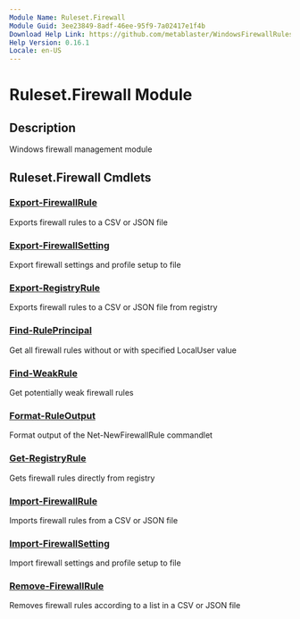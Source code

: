 ```yaml
---
Module Name: Ruleset.Firewall
Module Guid: 3ee23849-8adf-46ee-95f9-7a02417e1f4b
Download Help Link: https://github.com/metablaster/WindowsFirewallRuleset/tree/master/Config/HelpContent/0.16.1
Help Version: 0.16.1
Locale: en-US
---
```


# Ruleset.Firewall Module

## Description

Windows firewall management module

## Ruleset.Firewall Cmdlets

### [Export-FirewallRule](Export-FirewallRule.md)

Exports firewall rules to a CSV or JSON file

### [Export-FirewallSetting](Export-FirewallSetting.md)

Export firewall settings and profile setup to file

### [Export-RegistryRule](Export-RegistryRule.md)

Exports firewall rules to a CSV or JSON file from registry

### [Find-RulePrincipal](Find-RulePrincipal.md)

Get all firewall rules without or with specified LocalUser value

### [Find-WeakRule](Find-WeakRule.md)

Get potentially weak firewall rules

### [Format-RuleOutput](Format-RuleOutput.md)

Format output of the Net-NewFirewallRule commandlet

### [Get-RegistryRule](Get-RegistryRule.md)

Gets firewall rules directly from registry

### [Import-FirewallRule](Import-FirewallRule.md)

Imports firewall rules from a CSV or JSON file

### [Import-FirewallSetting](Import-FirewallSetting.md)

Import firewall settings and profile setup to file

### [Remove-FirewallRule](Remove-FirewallRule.md)

Removes firewall rules according to a list in a CSV or JSON file
